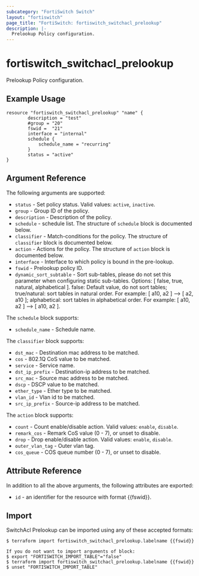 ```yaml
---
subcategory: "FortiSwitch Switch"
layout: "fortiswitch"
page_title: "FortiSwitch: fortiswitch_switchacl_prelookup"
description: |-
  Prelookup Policy configuration.
---
```


# fortiswitch_switchacl_prelookup
Prelookup Policy configuration.

## Example Usage

```hcl
resource "fortiswitch_switchacl_prelookup" "name" {
        description = "test"
        #group = "20"
        fswid =  "21"
        interface = "internal"
        schedule {
            schedule_name = "recurring"
        }
        status = "active"
}
```

## Argument Reference

The following arguments are supported:

* `status` - Set policy status. Valid values: `active`, `inactive`.
* `group` - Group ID of the policy.
* `description` - Description of the policy.
* `schedule` - schedule list. The structure of `schedule` block is documented below.
* `classifier` - Match-conditions for the policy. The structure of `classifier` block is documented below.
* `action` - Actions for the policy. The structure of `action` block is documented below.
* `interface` - Interface to which policy is bound in the pre-lookup.
* `fswid` - Prelookup policy ID.
* `dynamic_sort_subtable` - Sort sub-tables, please do not set this parameter when configuring static sub-tables. Options: [ false, true, natural, alphabetical ]. false: Default value, do not sort tables; true/natural: sort tables in natural order. For example: [ a10, a2 ] --> [ a2, a10 ]; alphabetical: sort tables in alphabetical order. For example: [ a10, a2 ] --> [ a10, a2 ].

The `schedule` block supports:

* `schedule_name` - Schedule name.

The `classifier` block supports:

* `dst_mac` - Destination mac address to be matched.
* `cos` - 802.1Q CoS value to be matched.
* `service` - Service name.
* `dst_ip_prefix` - Destination-ip address to be matched.
* `src_mac` - Source mac address to be matched.
* `dscp` - DSCP value to be matched.
* `ether_type` - Ether type to be matched.
* `vlan_id` - Vlan id to be matched.
* `src_ip_prefix` - Source-ip address to be matched.

The `action` block supports:

* `count` - Count enable/disable action. Valid values: `enable`, `disable`.
* `remark_cos` - Remark CoS value (0 - 7), or unset to disable.
* `drop` - Drop enable/disable action. Valid values: `enable`, `disable`.
* `outer_vlan_tag` - Outer vlan tag.
* `cos_queue` - COS queue number (0 - 7), or unset to disable.


## Attribute Reference

In addition to all the above arguments, the following attributes are exported:
* `id` - an identifier for the resource with format {{fswid}}.

## Import

SwitchAcl Prelookup can be imported using any of these accepted formats:
```
$ terraform import fortiswitch_switchacl_prelookup.labelname {{fswid}}

If you do not want to import arguments of block:
$ export "FORTISWITCH_IMPORT_TABLE"="false"
$ terraform import fortiswitch_switchacl_prelookup.labelname {{fswid}}
$ unset "FORTISWITCH_IMPORT_TABLE"
```

